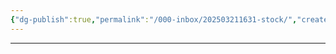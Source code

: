 ```yaml
---
{"dg-publish":true,"permalink":"/000-inbox/202503211631-stock/","created":"2025-03-21T16:31:11.000-04:00","updated":"2025-03-21T16:31:17.000-04:00"}
---
```


---